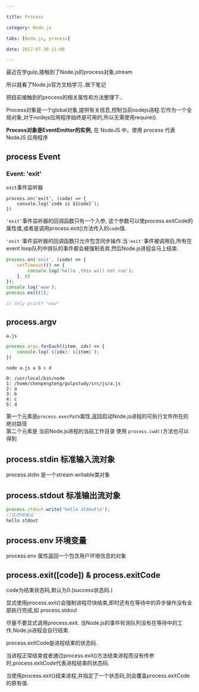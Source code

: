 ```yaml
---

title: Process

category: Node.js

tabs: [Node.js, process]

date: 2017-07-30 21:00

---
```




最近在学gulp,接触到了Node.js的process对象,stream  

所以就看了Node.js官方文档学习..做下笔记

<!-- more -->

把目前接触到的process的相关属性和方法整理下..

Process对象是一个global对象,提供有关信息,控制当前nodejs进程.它作为一个全局对象,对于nodejs应用程序始终是可用的,所以无需使用require().



**Process对象是EventEmitter的实例,**
在 NodeJS 中，使用 process 代表 NodeJS 应用程序

## process Event

### Event: 'exit'

`exit`事件监听器

```
process.on('exit', (code) => {
	console.log(`code is ${code}`);
})
```

`'exit'`事件监听器的回调函数只有一个入参, 这个参数可以使process.exitCode的属性值,或者是调用process.exit()方法传入的`code`值.    

`'exit'`事件监听器的回调函数只允许包含同步操作.当`'exit'`事件被调用后,所有在event loop队列中排队的事件都会被强制丢弃,然后Node.js进程会马上结束.  

```javascript
process.on('exit', (code) => {
	setTimeout(() => {
    	console.log('hello ,this will not run');
	}, 0)
});
console.log('wow');
process.exit(1);

// only printf "wow"
```



## process.argv
`a.js`

``` javascript
process.argv.forEach((item, idx) => {
    console.log(`${idx}: ${item}`);
})
```

``` shell 
node a.js a b c d

0: /usr/local/bin/node
1: /home/chenpengteng/gulpstudy/src/js/a.js
2: a
3: b
4: c
5: d

```
第一个元素是`process.execPath`属性,返回启动Node.js进程的可执行文件所在的绝对路径  
第二个元素是 当前Node.js进程的当前工作目录 使用 `process.cwd()`方法也可以得到

## process.stdin 标准输入流对象

process.stdin 是一个stream.writable类对象

## process.stdout 标准输出流对象
``` javascript 
process.stdout.write('hello stdout\n'); 
//在终端输出
hello stdout

```
## process.env 环境变量
process.env 属性返回一个包含用户环境信息的对象

## process.exit([code]) & process.exitCode



code为结束状态码,默认为0.(success状态码.)

显式使用process.exit()会强制进程尽快结束,即时还有在等待中的异步操作没有全部执行完成,如 process.stdout

尽量不要显式调用process.exit. 当Node.js的事件轮询队列没有在等待中的工作,Node.js进程会自行结束.  

process.exitCode是进程结束的状态码.   

当进程正常结束或者通过process.exit()方法结束进程而没有传参时,process.exitCode代表进程结束的状态码.  

当使用process.exit()结束进程,并指定了一个状态码,则会覆盖process.exitCode的原有值.